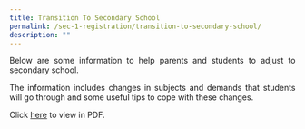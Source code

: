 ```yaml
---
title: Transition To Secondary School
permalink: /sec-1-registration/transition-to-secondary-school/
description: ""
---
```

<p style="text-align: justify;">Below are some information to help parents and students to adjust to secondary school.</p>

<p style="text-align: justify;">The information includes changes in subjects and demands that students will go through and some useful tips to cope with these changes.</p>


[](/files/Sec%201%20Registration/Resource%20Kit_Parent%20Kit_Primary%20to%20Secondary%20Transition.pdf)

Click <a href="/files/Administration/MOE-FAS-Application-Form-2023.pdf" target="_blank">here</a> to view in PDF.